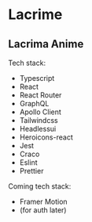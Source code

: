 # Lacrime

## Lacrima Anime

Tech stack:
-  Typescript
-  React
-  React Router
-  GraphQL
-  Apollo Client
-  Tailwindcss
-  Headlessui
-  Heroicons-react
-  Jest
-  Craco
-  Eslint
-  Prettier

Coming tech stack:
-  Framer Motion
-  (for auth later)



